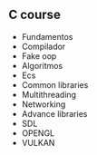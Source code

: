 ## C course 


 - Fundamentos 
 - Compilador 
 - Fake oop 
 - Algoritmos
 - Ecs 
 - Common libraries
 - Multithreading 
 - Networking 
 - Advance libraries
 - SDL 
 - OPENGL  
 - VULKAN 
